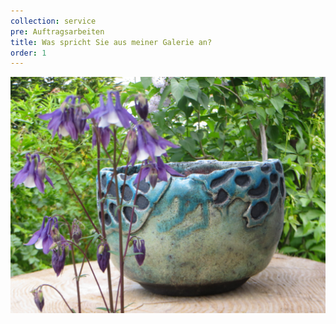 ```yaml
---
collection: service
pre: Auftragsarbeiten
title: Was spricht Sie aus meiner Galerie an?
order: 1
---
```

![](../media/img_8871.jpg)